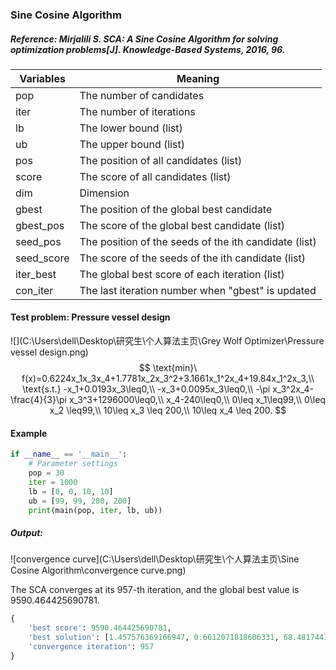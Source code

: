 ### Sine Cosine Algorithm

##### Reference: Mirjalili S. SCA: A Sine Cosine Algorithm for solving optimization problems[J]. Knowledge-Based Systems, 2016, 96.

| Variables  | Meaning                                               |
| ---------- | ----------------------------------------------------- |
| pop        | The number of candidates                              |
| iter       | The number of iterations                              |
| lb         | The lower bound (list)                                |
| ub         | The upper bound (list)                                |
| pos        | The position of all candidates (list)                 |
| score      | The score of all candidates (list)                    |
| dim        | Dimension                                             |
| gbest      | The position of the global best candidate             |
| gbest_pos  | The score of the global best candidate (list)         |
| seed_pos   | The position of the seeds of the ith candidate (list) |
| seed_score | The score of the seeds of the ith candidate (list)    |
| iter_best  | The global best score of each iteration (list)        |
| con_iter   | The last iteration number when "gbest" is updated     |

#### Test problem: Pressure vessel design

![](C:\Users\dell\Desktop\研究生\个人算法主页\Grey Wolf Optimizer\Pressure vessel design.png)
$$
\text{min}\ f(x)=0.6224x_1x_3x_4+1.7781x_2x_3^2+3.1661x_1^2x_4+19.84x_1^2x_3,\\
\text{s.t.} -x_1+0.0193x_3\leq0,\\
-x_3+0.0095x_3\leq0,\\
-\pi x_3^2x_4-\frac{4}{3}\pi x_3^3+1296000\leq0,\\
x_4-240\leq0,\\
0\leq x_1\leq99,\\
0\leq x_2 \leq99,\\
10\leq x_3 \leq 200,\\
10\leq x_4 \leq 200.
$$


#### Example

```python
if __name__ == '__main__':
    # Parameter settings
    pop = 30
    iter = 1000
    lb = [0, 0, 10, 10]
    ub = [99, 99, 200, 200]
    print(main(pop, iter, lb, ub))
```

##### Output:

![convergence curve](C:\Users\dell\Desktop\研究生\个人算法主页\Sine Cosine Algorithm\convergence curve.png)

The SCA converges at its 957-th iteration, and the global best value is 9590.464425690781. 

```python
{
    'best score': 9590.464425690781, 
    'best solution': [1.457576369166947, 0.6612071818606331, 68.48174413611495, 17.286314289498986], 
    'convergence iteration': 957
}
```


